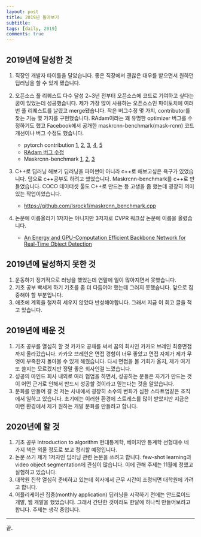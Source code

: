 ```yaml
---
layout: post
title: 2019년 돌아보기
subtitle: 
tags: [daily, 2019]
comments: true
---
```


## 2019년에 달성한 것

1. 직장인
   개발자 타이틀을 달았습니다. 좋은 직장에서 괜찮은 대우를 받으면서 원하던 딥러닝을 할 수 있게 됐습니다.
2. 오픈소스 풀 리퀘스트 다수 달성
   2~3년 전부터 오픈소스에 코드로 기여하고 싶다는 꿈이 있었는데 성공했습니다. 제가 가장 많이 사용하는 오픈소스인 파이토치에 여러번 풀 리퀘스트를 날렸고 merge됐습니다. 작은 버그수정 몇 가지, contributor를 찾는 기능 몇 가지를 구현했습니다.
   RAdam이라는 꽤 유명한 optimizer 버그를 수정하기도 했고 Facebook에서 공개한 maskrcnn-benchmark(mask-rcnn) 코드개선이나 버그 수정도 했습니다.
   * pytorch contribution [1](https://github.com/pytorch/pytorch/pull/29267), [2](https://github.com/pytorch/pytorch/pull/29039), [3](https://github.com/pytorch/pytorch/pull/28354), [4](https://github.com/pytorch/pytorch/pull/21336), [5](https://github.com/pytorch/pytorch/pull/21134)
   * [RAdam 버그 수정](https://github.com/LiyuanLucasLiu/RAdam/pull/36)
   * Maskrcnn-benchmark [1](https://github.com/facebookresearch/maskrcnn-benchmark/pull/811), [2](https://github.com/facebookresearch/maskrcnn-benchmark/pull/858), [3](https://github.com/facebookresearch/maskrcnn-benchmark/pull/903)

3. C++로 딥러닝 해보기
   딥러닝을 파이썬이 아니라 c++로 해보고싶은 욕구가 있었습니다. 덤으로 c++공부도 하려고 했었습니다. Maskrcnn-benchmark를 c++로 만들었습니다. COCO 데이터셋 툴도 C++로 만드는 등 고생을 좀 했는데 굉장히 의미있는 작업이었습니다.
   * https://github.com/lsrock1/maskrcnn_benchmark.cpp
4. 논문에 이름올리기
   1저자는 아니지만 3저자로 CVPR 워크샵 논문에 이름을 올렸습니다.
   * [An Energy and GPU-Computation Efficient Backbone Network for Real-Time Object Detection](https://arxiv.org/abs/1904.09730)

## 2019년에 달성하지 못한 것

1. 운동하기
   정기적으로 러닝을 했었는데 연말에 일이 많아지면서 못했습니다.
2. 기초 공부 빡세게 하기
   기초를 좀 더 다듬어야 했는데 그러지 못했습니다. 앞으로 집중해야 할 부분입니다.
3. 애초에 계획을 철저히 세우지 않았다
   반성해야합니다. 그래서 지금 이 회고 글을 적고 있습니다.

## 2019년에 배운 것

1. 기초 공부를 열심히 할 것
   카카오 공채를 써서 꿈의 회사인 카카오 브레인 최종면접까지 올라갔습니다. 카카오 브레인은 면접 경험이 너무 좋았고 면접 자체가 제가 무엇이 부족한지 돌아볼 수 있게 해줬습니다. 다시 면접을 볼 기회가 올지, 제가 여기 또 쓸지는 모르겠지만 정말 좋은 회사인걸 느꼈습니다. 
2. 성공의 마인드
   회사 내외로 여러 협업을 하면서, 성공하는 분들은 자기가 만드는 것이 어떤 근거로 인해서 반드시 성공할 것이라고 믿는다는 것을 알았습니다.
3. 문화를 만들어 갈 것
   저는 사내에서 굉장히 소수의 변화가 심한 스타트업같은 조직에서 일하고 있습니다. 초기에는 이러한 환경에 스트레스를 많이 받았지만 지금은 이런 환경에서 제가 원하는 개발 문화를 만들려고 합니다.

## 2020년에 할 것

1. 기초 공부
   Introduction to algorithm
   현대통계학, 베이지안 통계학
   선형대수
   네 가지 책은 외울 정도로 보고 정리할 예정입니다.
2. 논문 쓰기
   제가 1저자인 딥러닝 관련 논문을 쓰려고 합니다. few-shot learning과 video object segmentation에 관심이 많습니다. 이에 관해 주제는 11월에 정했고 실험하고 있습니다.
3. 대학원 진학
   열심히 준비하고 있는데 회사에서 근무 시간이 조정되면 대학원에 가려고 합니다.
4. 어플리케이션 집중(monthly application)
   딥러닝을 시작하기 전에는 안드로이드 개발, 웹 개발을 했었습니다. 그래서 간단한 것이라도 한달에 하나씩 만들어보려고 합니다. 주제는 생각 중입니다.

--------

끝.